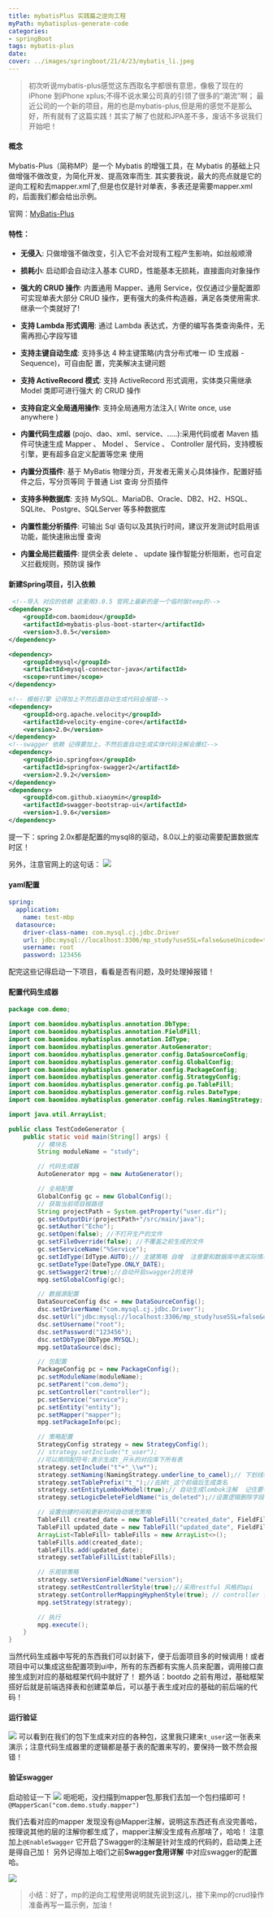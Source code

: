 ```yaml
---
title: mybatisPlus 实践篇之逆向工程
myPath: mybatisplus-generate-code
categories:
- springBoot
tags: mybatis-plus
date:
cover: ../images/springboot/21/4/23/mybatis_li.jpeg
---
```

> 初次听说mybatis-plus感觉这东西取名字都很有意思，像极了现在的iPhone 到iPhone xplus;不得不说水果公司真的引领了很多的“潮流”啊；
最近公司的一个新的项目，用的也是mybatis-plus,但是用的感觉不是那么好，所有就有了这篇实践！其实了解了也就和JPA差不多，废话不多说我们开始吧！

#### 概念
Mybatis-Plus（简称MP）是一个 Mybatis 的增强工具，在 Mybatis 的基础上只做增强不做改变，为简化开发、提高效率而生.
其实要我说，最大的亮点就是它的逆向工程和去mapper.xml了,但是也仅是针对单表，多表还是需要mapper.xml的，后面我们都会给出示例。

官网：<a href="https://mp.baomidou.com/" target="_blank">MyBatis-Plus</a>

#### 特性：
- **无侵入**: 只做增强不做改变，引入它不会对现有工程产生影响，如丝般顺滑

- **损耗小**: 启动即会自动注入基本 CURD，性能基本无损耗，直接面向对象操作

- **强大的 CRUD 操作**: 内置通用 Mapper、通用 Service，仅仅通过少量配置即可实现单表大部分 CRUD 操作，更有强大的条件构造器，满足各类使用需求. 继承一个类就好了!

- **支持 Lambda 形式调用**: 通过 Lambda 表达式，方便的编写各类查询条件，无需再担心字段写错

- **支持主键自动生成**: 支持多达 4 种主键策略(内含分布式唯一 ID 生成器 - Sequence)，可自由配 置，完美解决主键问题

- **支持 ActiveRecord 模式**: 支持 ActiveRecord 形式调用，实体类只需继承 Model 类即可进行强大 的 CRUD 操作

- **支持自定义全局通用操作**: 支持全局通用方法注入( Write once, use anywhere )

- **内置代码生成器** (pojo、dao、xml、service、.....):采用代码或者 Maven 插件可快速生成 Mapper 、 Model 、 Service 、 Controller 层代码，支持模板引擎，更有超多自定义配置等您来 使用

- **内置分页插件**: 基于 MyBatis 物理分页，开发者无需关心具体操作，配置好插件之后，写分页等同 于普通 List 查询
分页插件

- **支持多种数据库**: 支持 MySQL、MariaDB、Oracle、DB2、H2、HSQL、SQLite、 Postgre、SQLServer 等多种数据库

- **内置性能分析插件**: 可输出 Sql 语句以及其执行时间，建议开发测试时启用该功能，能快速揪出慢 查询

- **内置全局拦截插件**: 提供全表 delete 、 update 操作智能分析阻断，也可自定义拦截规则，预防误 操作

#### 新建Spring项目，引入依赖
```xml
 <!--导入 对应的依赖 这里用3.0.5 官网上最新的是一个临时版temp的-->
<dependency>
    <groupId>com.baomidou</groupId>
    <artifactId>mybatis-plus-boot-starter</artifactId>
    <version>3.0.5</version>
</dependency>

<dependency>
    <groupId>mysql</groupId>
    <artifactId>mysql-connector-java</artifactId>
    <scope>runtime</scope>
</dependency>

<!-- 模板引擎 记得加上不然后面自动生成代码会报错-->
<dependency>
    <groupId>org.apache.velocity</groupId>
    <artifactId>velocity-engine-core</artifactId>
    <version>2.0</version>
</dependency>
<!--swagger 依赖 记得要加上，不然后面自动生成实体代码注解会爆红-->
<dependency>
    <groupId>io.springfox</groupId>
    <artifactId>springfox-swagger2</artifactId>
    <version>2.9.2</version>
</dependency>
<dependency>
    <groupId>com.github.xiaoymin</groupId>
    <artifactId>swagger-bootstrap-ui</artifactId>
    <version>1.9.6</version>
</dependency>
```
提一下：spring 2.0x都是配置的mysql8的驱动，8.0以上的驱动需要配置数据库时区！

另外，注意官网上的这句话：
![](https://s1.ax1x.com/2020/05/09/Y1V5Ox.jpg)

#### yaml配置
```yaml
spring:
  application:
    name: test-mbp
  datasource:
    driver-class-name: com.mysql.cj.jdbc.Driver
    url: jdbc:mysql://localhost:3306/mp_study?useSSL=false&useUnicode=true&characterEncoding=utf-8&serverTimezone=GMT%2B8
    username: root
    password: 123456
```
配完这些记得启动一下项目，看看是否有问题，及时处理掉报错！

#### 配置代码生成器
```java
package com.demo;

import com.baomidou.mybatisplus.annotation.DbType;
import com.baomidou.mybatisplus.annotation.FieldFill;
import com.baomidou.mybatisplus.annotation.IdType;
import com.baomidou.mybatisplus.generator.AutoGenerator;
import com.baomidou.mybatisplus.generator.config.DataSourceConfig;
import com.baomidou.mybatisplus.generator.config.GlobalConfig;
import com.baomidou.mybatisplus.generator.config.PackageConfig;
import com.baomidou.mybatisplus.generator.config.StrategyConfig;
import com.baomidou.mybatisplus.generator.config.po.TableFill;
import com.baomidou.mybatisplus.generator.config.rules.DateType;
import com.baomidou.mybatisplus.generator.config.rules.NamingStrategy;

import java.util.ArrayList;

public class TestCodeGenerator {
    public static void main(String[] args) {
        // 模块名
        String moduleName = "study";

        // 代码生成器
        AutoGenerator mpg = new AutoGenerator();

        // 全局配置
        GlobalConfig gc = new GlobalConfig();
        // 获取当前项目根路径
        String projectPath = System.getProperty("user.dir");
        gc.setOutputDir(projectPath+"/src/main/java");
        gc.setAuthor("Echo");
        gc.setOpen(false); //不打开生产的文件
        gc.setFileOverride(false); //不覆盖之前生成的文件
        gc.setServiceName("%Service");
        gc.setIdType(IdType.AUTO);// 主键策略 自增  注意要和数据库中表实际情况对应
        gc.setDateType(DateType.ONLY_DATE);
        gc.setSwagger2(true);//自动开启swagger2的支持
        mpg.setGlobalConfig(gc);

        // 数据源配置
        DataSourceConfig dsc = new DataSourceConfig();
        dsc.setDriverName("com.mysql.cj.jdbc.Driver");
        dsc.setUrl("jdbc:mysql://localhost:3306/mp_study?useSSL=false&useUnicode=true&characterEncoding=utf-8&serverTimezone=GMT%2B8");
        dsc.setUsername("root");
        dsc.setPassword("123456");
        dsc.setDbType(DbType.MYSQL);
        mpg.setDataSource(dsc);

        // 包配置
        PackageConfig pc = new PackageConfig();
        pc.setModuleName(moduleName);
        pc.setParent("com.demo");
        pc.setController("controller");
        pc.setService("service");
        pc.setEntity("entity");
        pc.setMapper("mapper");
        mpg.setPackageInfo(pc);

        // 策略配置
        StrategyConfig strategy = new StrategyConfig();
        // strategy.setInclude("t_user");
        //可以用同配符号:表示生成t_开头的对应库下所有表
        strategy.setInclude("t"+"_\\w*");
        strategy.setNaming(NamingStrategy.underline_to_camel);// 下划线转驼峰
        strategy.setTablePrefix("t_");//去掉t_这个前缀后生成类名
        strategy.setEntityLombokModel(true);// 自动生成lombok注解  记住要有lombok依赖和对应的插件哈
        strategy.setLogicDeleteFieldName("is_deleted");//设置逻辑删除字段 要和数据库中表对应哈

        // 设置创建时间和更新时间自动填充策略
        TableFill created_date = new TableFill("created_date", FieldFill.INSERT);
        TableFill updated_date = new TableFill("updated_date", FieldFill.INSERT_UPDATE);
        ArrayList<TableFill> tableFills = new ArrayList<>();
        tableFills.add(created_date);
        tableFills.add(updated_date);
        strategy.setTableFillList(tableFills);

        // 乐观锁策略
        strategy.setVersionFieldName("version");
        strategy.setRestControllerStyle(true);//采用restful 风格的api
        strategy.setControllerMappingHyphenStyle(true); // controller 请求地址采用下划线代替驼峰
        mpg.setStrategy(strategy);

        // 执行
        mpg.execute();
    }
}
```
当然代码生成器中写死的东西我们可以封装下，便于后面项目多的时候调用！或者项目中可以集成这些配置项到ui中，所有的东西都有实施人员来配置，调用接口直接生成到对应的基础框架代码中就好了！
题外话：bootdo 之前有用过，基础框架搭好后就是前端选择表和创建菜单后，可以基于表生成对应的基础的前后端的代码！
#### 运行验证
![](https://s1.ax1x.com/2020/05/10/Y1GcKU.jpg)
可以看到在我们的包下生成来对应的各种包，这里我只建来`t_user`这一张表来演示；注意代码生成器里的逻辑都是基于表的配置来写的，要保持一致不然会报错！

#### 验证swagger
启动验证一下
![](https://s1.ax1x.com/2020/05/10/Y1NeJA.jpg)
呃呃呃，没扫描到mapper包,那我们去加一个包扫描即可！
`@MapperScan("com.demo.study.mapper")`

我们去看对应的mapper 发现没有@Mapper注解，说明这东西还有点没完善哈，按理说其他的层的注解你都生成了，mapper注解没生成有点那啥了，哈哈！
注意加上`@EnableSwagger` 它开启了Swagger的注解是针对生成的代码的，启动类上还是得自己加！
另外记得加上咱们之前****Swagger食用详解**** 中对应swagger的配置哈。

![](https://s1.ax1x.com/2020/05/10/Y1UDjP.jpg)

> 小结：好了，mp的逆向工程使用说明就先说到这儿，接下来mp的crud操作准备再写一篇示例，加油！


